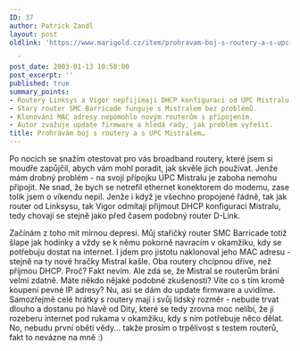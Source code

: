 ```yaml
---
ID: 37
author: Patrick Zandl
layout: post
oldlink: 'https://www.marigold.cz/item/prohravam-boj-s-routery-a-s-upc-mistralem

  '
post_date: 2003-01-13 10:58:00
post_excerpt: ''
published: true
summary_points:
- Routery Linksys a Vigor nepřijímají DHCP konfiguraci od UPC Mistralu.
- Starý router SMC Barricade funguje s Mistralem bez problémů.
- Klonování MAC adresy nepomohlo novým routerům s připojením.
- Autor zvažuje update firmware a hledá rady, jak problém vyřešit.
title: Prohrávám boj s routery a s UPC Mistralem…
---
```


<p>
Po nocích se snažím otestovat pro vás broadband routery, které jsem si moudře zapůjčil, abych vám mohl poradit, jak skvěle jich používat. Jenže mám drobný problém - na svoji přípojku UPC Mistralu je zaboha nemohu připojit. Ne snad, že bych se netrefil ethernet konektorem do modemu, zase tolik jsem o víkendu nepil. Jenže i když je všechno propojené řádně, tak jak router od Linksysu, tak Vigor odmítají přijmout DHCP konfiguraci Mistralu, tedy chovají se stejně jako před časem podobný router D-Link. </p>

<p>
Začínám z toho mít mírnou depresi. Můj stařičký router SMC Barricade totiž šlape jak hodinky a vždy se k němu pokorně navracím v okamžiku, kdy se potřebuju dostat na internet. I jdem pro jistotu naklonoval jeho MAC adresu - stejně na ty nové hračky Mistral kašle. Oba routery chcípnou dříve, než přijmou DHCP. Proč? Fakt nevím. Ale zdá se, že Mistral se routerům brání velmi zdatně. Máte někdo nějaké podobné zkušenosti? Víte co s tím kromě koupení pevné IP adresy? Nu, asi se dám do update firmware a uvidíme. Samozřejmě celé hrátky s routery mají i svůj lidský rozměr - nebude trvat dlouho a dostanu po hlavě od Dity, které se tedy zrovna moc nelíbí, že jí rozeberu internet pod rukama v okamžiku, kdy s ním potřebuje něco dělat. No, nebudu první obětí vědy... takže prosím o trpělivost s testem routerů, fakt to nevázne na mně :)</p>